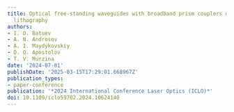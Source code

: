```yaml
---
title: Optical free-standing waveguides with broadband prism couplers made by two-photon
  lithography
authors:
- I. O. Batuev
- A. N. Androsov
- A. I. Maydykovskiy
- D. O. Apostolov
- T. V. Murzina
date: '2024-07-01'
publishDate: '2025-03-15T17:29:01.668967Z'
publication_types:
- paper-conference
publication: '*2024 International Conference Laser Optics (ICLO)*'
doi: 10.1109/iclo59702.2024.10624140
---
```

